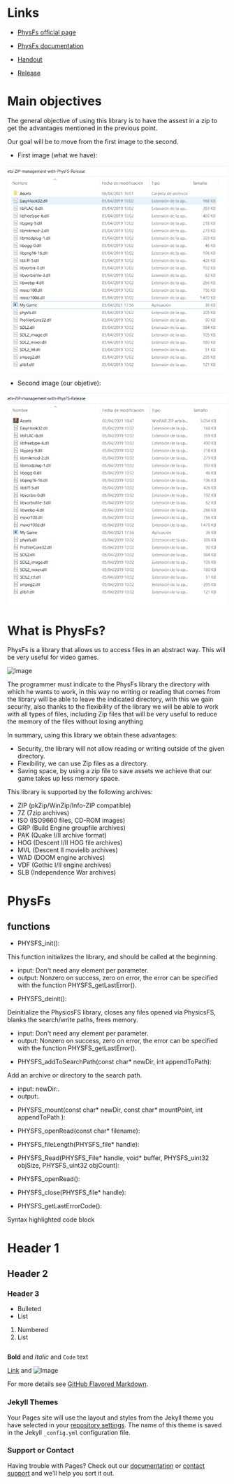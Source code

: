 # Links

- [PhysFs official page](https://icculus.org/physfs/)

- [PhysFs documentation](https://icculus.org/physfs/docs/html/globals.html)

- [Handout](https://github.com/unaidiaz/Assets-ZIP-management-with-PhysFS/tree/main/Handout)

- [Release](https://github.com/unaidiaz/Assets-ZIP-management-with-PhysFS/releases/tag/1.0)

# Main objectives

The general objective of using this library is to have the assest in a zip to get the advantages mentioned in the previous point.

Our goal will be to move from the first image to the second.

- First image (what we have):

![Image](https://github.com/unaidiaz/Assets-ZIP-management-with-PhysFS/blob/main/Docs/images/old.PNG?raw=true)

- Second image (our objetive):

![Image](https://github.com/unaidiaz/Assets-ZIP-management-with-PhysFS/blob/main/Docs/images/new.PNG?raw=true)

# What is PhysFs?

PhysFs is a library that allows us to access files in an abstract way. This will be very useful for video games.

![Image](http://www.alegsa.com.ar/Imagen/jerarquia_directorios.jpg)

The programmer must indicate to the PhysFs library the directory with which he wants to work, in this way no writing or reading that comes from the library will be able to leave the indicated directory, with this we gain security, also thanks to the flexibility of the library we will be able to work with all types of files, including Zip files that will be very useful to reduce the memory of the files without losing anything

In summary, using this library we obtain these advantages:

- Security, the library will not allow reading or writing outside of the given directory.
- Flexibility, we can use Zip files as a directory. 
- Saving space, by using a zip file to save assets we achieve that our game takes up less memory space.

This library is supported by the following archives:

- ZIP (pkZip/WinZip/Info-ZIP compatible)                                                                 
- 7Z (7zip archives)
- ISO (ISO9660 files, CD-ROM images)
- GRP (Build Engine groupfile archives)
- PAK (Quake I/II archive format)
- HOG (Descent I/II HOG file archives)
- MVL (Descent II movielib archives)
- WAD (DOOM engine archives)
- VDF (Gothic I/II engine archives)
- SLB (Independence War archives)

# PhysFs

## functions

- PHYSFS_init(): 

This function initializes the library, and should be called at the beginning.

+ input: Don't need any element per parameter.
+ output: Nonzero on success, zero on error, the error can be specified with the function PHYSFS_getLastError().

- PHYSFS_deinit(): 

Deinitialize the PhysicsFS library, closes any files opened via PhysicsFS, blanks the search/write paths, frees memory.

+ input: Don't need any element per parameter.
+ output: Nonzero on success, zero on error, the error can be specified with the function PHYSFS_getLastError().

- PHYSFS_addToSearchPath(const char* newDir, int appendToPath): 

Add an archive or directory to the search path.

+ input: newDir:.
+ output:.

- PHYSFS_mount(const char* newDir, const char* mountPoint, int appendToPath ):

- PHYSFS_openRead(const char* filename):

- PHYSFS_fileLength(PHYSFS_file* handle):

- PHYSFS_Read(PHYSFS_File* handle, void* buffer, PHYSFS_uint32 objSize, PHYSFS_uint32 objCount):

- PHYSFS_openRead():

- PHYSFS_close(PHYSFS_file* handle):

- PHYSFS_getLastErrorCode():

Syntax highlighted code block

# Header 1
## Header 2
### Header 3

- Bulleted
- List

1. Numbered
2. List
```markdown
```
**Bold** and _Italic_ and `Code` text

[Link](url) and ![Image](src)


For more details see [GitHub Flavored Markdown](https://guides.github.com/features/mastering-markdown/).

### Jekyll Themes

Your Pages site will use the layout and styles from the Jekyll theme you have selected in your [repository settings](https://github.com/unaidiaz/Assets-ZIP-management-with-PhysFS/settings). The name of this theme is saved in the Jekyll `_config.yml` configuration file.

### Support or Contact

Having trouble with Pages? Check out our [documentation](https://docs.github.com/categories/github-pages-basics/) or [contact support](https://support.github.com/contact) and we’ll help you sort it out.
